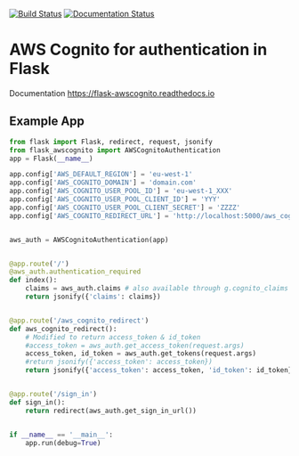 [![Build Status](https://travis-ci.org/cgauge/Flask-AWSCognito.svg?branch=master)](https://travis-ci.org/cgauge/Flask-AWSCognito)
[![Documentation Status](https://readthedocs.org/projects/flask-awscognito/badge/?version=latest)](https://flask-awscognito.readthedocs.io/en/latest/?badge=latest)

# AWS Cognito for authentication in Flask

Documentation https://flask-awscognito.readthedocs.io

## Example App
```python
from flask import Flask, redirect, request, jsonify
from flask_awscognito import AWSCognitoAuthentication
app = Flask(__name__)

app.config['AWS_DEFAULT_REGION'] = 'eu-west-1'
app.config['AWS_COGNITO_DOMAIN'] = 'domain.com'
app.config['AWS_COGNITO_USER_POOL_ID'] = 'eu-west-1_XXX'
app.config['AWS_COGNITO_USER_POOL_CLIENT_ID'] = 'YYY'
app.config['AWS_COGNITO_USER_POOL_CLIENT_SECRET'] = 'ZZZZ'
app.config['AWS_COGNITO_REDIRECT_URL'] = 'http://localhost:5000/aws_cognito_redirect'


aws_auth = AWSCognitoAuthentication(app)


@app.route('/')
@aws_auth.authentication_required
def index():
    claims = aws_auth.claims # also available through g.cognito_claims
    return jsonify({'claims': claims})


@app.route('/aws_cognito_redirect')
def aws_cognito_redirect():
    # Modified to return access_token & id_token
    #access_token = aws_auth.get_access_token(request.args)
    access_token, id_token = aws_auth.get_tokens(request.args)
    #return jsonify({'access_token': access_token})
    return jsonify({'access_token': access_token, 'id_token': id_token})


@app.route('/sign_in')
def sign_in():
    return redirect(aws_auth.get_sign_in_url())


if __name__ == '__main__':
    app.run(debug=True)

```
